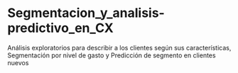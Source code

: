 # Segmentacion_y_analisis-predictivo_en_CX
Análisis exploratorios para describir a los clientes según sus características, Segmentación por nivel de gasto y Predicción de segmento en clientes nuevos
